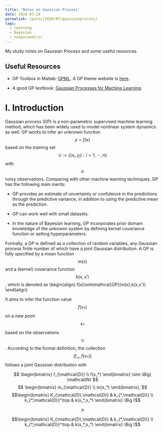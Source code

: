 ```yaml
---
title: 'Notes on Gaussian Process'
date: 2020-07-29
permalink: /posts/2020/07/gaussianprocess/
tags:
  - learning
  - Bayesian
  - nonparametric
---
```


<script id="MathJax-script" async src="<url-to-your-site>/mathjax/tex-chtml.js"></script>

My study notes on Gaussian Process and some useful resources.

Useful Resources
------

- GP Toolbox in Matlab: [GPML](http://www.gaussianprocess.org/gpml/code/matlab/doc/). A GP theme website is [here](http://www.gaussianprocess.org/).

- A good GP textbook: [Gaussian Processes for Machine Learning](http://www.gaussianprocess.org/gpml/chapters/RW.pdf).

I. Introduction
======

Gaussian process (GP) is a non-parametric supervised  machine learning method, which has been widely used to model nonlinear system dynamics as well.  GP works to infer an unknown function $$y = f(x)$$ based on the training set $$\mathcal{D}:= \{(x_i, y_i): i=1,\cdots,n\}$$ with $$n$$ noisy observations. Comparing with other machine learning techniques, GP has the following main merits: 

- GP provides an estimate of uncertainty or confidence in the predictions through the predictive variance, in addition to using the predictive mean as the prediction.

- GP can work well with small datasets.

- In the nature of Bayesian learning, GP incorporates prior domain knowledge of the unknwon system by defining kernel covariance function or setting  hyperparameters.

Formally, a GP is defined as a collection of random variables, any Gaussian process finite number of which have a joint Gaussian distribution. A GP is fully specified by a mean function $$m(x)$$ and a (kernel) covariance function $$k(x,x')$$, which is denoted as 
\begin{align}
f(x)\sim\mathcal{GP}(m(x),k(x,x'))
\end{align}

It aims to infer the function value $$f(x_*)$$ on a new point $$x_{*}$$ based on the observations $$\mathcal{D}$$. According to the formal definition, the collection $$(f_{\mathcal{D}}, f(x_*))$$ follows a joint Gaussian distribution with 

$$ \begin{bmatrix}
   f_{\mathcal{D}} \\ f(x_*)
    \end{bmatrix} \sim \Big( \mathcal{N} $$      $$  \begin{bmatrix} m_{\mathcal{D}} \\ m(x_*)   \end{bmatrix}, $$    $$\begin{bmatrix}   K_{\mathcal{D},\mathcal{D}} & k_{*,\mathcal{D}} \\  k_{*,\mathcal{D}}^\top & k(x_*,x_*)   \end{bmatrix} \Big )$$

$$a$$

$$\begin{bmatrix}   K_{\mathcal{D},\mathcal{D}} & k_{*,\mathcal{D}} \\  k_{*,\mathcal{D}}^\top & k(x_*,x_*)   \end{bmatrix} \Big )$$



